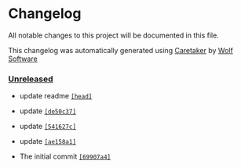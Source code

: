 # Changelog

All notable changes to this project will be documented in this file.


This changelog was automatically generated using [Caretaker](https://github.com/DevelopersToolbox/caretaker) by [Wolf Software](https://github.com/WolfSoftware)

### [Unreleased](https://github.com/CICDToolbox/yaml-lint/compare/v0.1.0...HEAD)

- update readme [`[head]`](https://github.com/CICDToolbox/yaml-lint/commit/)

- update [`[de50c37]`](https://github.com/CICDToolbox/yaml-lint/commit/de50c375d254004e882ca5b2ae1c1842c6e2f343)

- update [`[541627c]`](https://github.com/CICDToolbox/yaml-lint/commit/541627c955cf9a55bb1a5cfa415c01dc919a65d3)

- update [`[ae158a1]`](https://github.com/CICDToolbox/yaml-lint/commit/ae158a157895f3b78dc6600aae278eb94530acf4)

- The initial commit [`[69907a4]`](https://github.com/CICDToolbox/yaml-lint/commit/69907a446032e724e7ac924da6d748a631e601ec)


